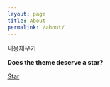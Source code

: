 ```yaml
---
layout: page
title: About
permalink: /about/
---
```





내용채우기

**Does the theme deserve a star?**

<a class="github-button" href="https://github.com/choi-hye-min" data-style="mega" data-count-href="https://github.com/choi-hye-min/choi-hye-min.github.io" data-count-api="https://github.com/choi-hye-min/choi-hye-min.github.io#stargazers_count" data-count-aria-label="# stargazers on GitHub" aria-label="Star arthur on GitHub">Star</a>
<script async defer src="https://buttons.github.io/buttons.js"></script>
